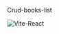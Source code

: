 Crud-books-list

![Vite-React](https://github.com/Silaenn/CRUD-with-express-and-mongodb/assets/131638765/807df937-099e-43c9-8376-a03cf32ba0ab)
